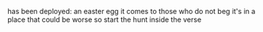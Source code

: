 has been deployed: an easter egg
it comes to those who do not beg
it's in a place that could be worse
so start the hunt inside the verse
